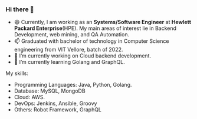 ### Hi there 👋
 
- 😄 Currently, I am working as an **Systems/Software Engineer** at **Hewlett Packard Enterprise**(HPE). My main areas of interest lie in Backend Development, web mining, and QA Automation.
- 📫 Graduated with bachelor of technology in Computer Science engineering from VIT Vellore, batch of 2022.
- 🔭 I’m currently working on Cloud backend development.
- 🌱 I’m currently learning Golang and GraphQL.

My skills: </br>
- Programming Languages: Java, Python, Golang. </br>
- Database: MySQL, MongoDB
- Cloud: AWS. 
- DevOps: Jenkins, Ansible, Groovy
- Others: Robot Framework, GraphQL

<!--
**ShaunakSensarma/ShaunakSensarma** is a ✨ _special_ ✨ repository because its `README.md` (this file) appears on your GitHub profile.

Here are some ideas to get you started:

- 👯 I’m looking to collaborate on ...
- 🤔 I’m looking for help with ...
- 💬 Ask me about ...


- ⚡ Fun fact: ...
-->
